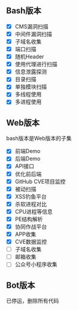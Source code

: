 ## Bash版本


- [x] CMS漏洞扫描
- [x] 中间件漏洞扫描
- [x] 子域名收集
- [x] 端口扫描
- [x] 随机Header
- [x] 使用代理进行扫描
- [x] 信息泄露探测
- [x] 目录扫描
- [x] 单独模块扫描
- [x] 多线程使用
- [x] 多进程使用

## Web版本

bash版本是Web版本的子集

- [x] 前端Demo
- [x] 后端Demo
- [x] API接口
- [x] 优化前后端
- [x] GitHub CVE项目监控
- [x] 被动扫描
- [x] XSS钓鱼平台
- [x] 杀软进程对比
- [x] CPU进程等信息
- [x] PE结构解析
- [x] 协同作战平台
- [x] APP收集
- [x] CVE数据监控
- [ ] 子域名收集
- [ ] 邮箱收集
- [ ] 公众号小程序收集

## Bot版本

已停运，删除所有代码